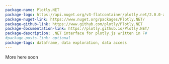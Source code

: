 ```yaml
---
package-name: Plotly.NET
package-logo: https://api.nuget.org/v3-flatcontainer/plotly.net/2.0.0-alpha5/icon
package-nuget-link: https://www.nuget.org/packages/Plotly.NET/
package-github-link: https://www.github.com/plotly/Plotly.NET
package-documentation-link: https://plotly.github.io/Plotly.NET/
package-description: .NET interface for plotly.js written in F#
#package-posts-link: optional
package-tags: dataframe, data exploration, data access
---
```


More here soon